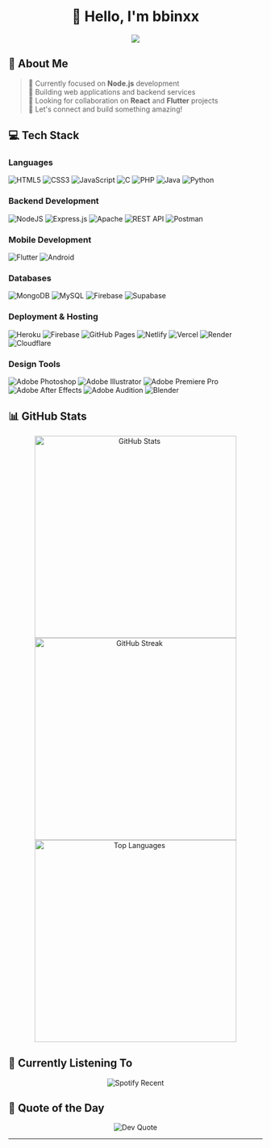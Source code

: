<div align="center">
  
# 👋 Hello, I'm bbinxx



</div>

<div align="center">
  <img src="https://readme-typing-svg.herokuapp.com/?lines=Full-Stack+Developer;Mobile+App+Developer;Always+learning+new+tech&font=Roboto&center=true&width=380&height=45&color=f75c7e&vCenter=true&size=22">
</div>

## 💫 About Me

> 🔭 Currently focused on **Node.js** development  
> 🌱 Building web applications and backend services  
> 🤝 Looking for collaboration on **React** and **Flutter** projects  
> 💬 Let's connect and build something amazing!


<h2>💻 Tech Stack</h2>

<h3>Languages</h3>
<p>
  <img src="https://img.shields.io/badge/html5-%23E34F26.svg?style=for-the-badge&logo=html5&logoColor=white" alt="HTML5"/>
  <img src="https://img.shields.io/badge/css3-%231572B6.svg?style=for-the-badge&logo=css3&logoColor=white" alt="CSS3"/>
  <img src="https://img.shields.io/badge/javascript-%23323330.svg?style=for-the-badge&logo=javascript&logoColor=%23F7DF1E" alt="JavaScript"/>
  <img src="https://img.shields.io/badge/c-%2300599C.svg?style=for-the-badge&logo=c&logoColor=white" alt="C"/>
  <img src="https://img.shields.io/badge/php-%23777BB4.svg?style=for-the-badge&logo=php&logoColor=white" alt="PHP"/>
  <img src="https://img.shields.io/badge/java-%23ED8B00.svg?style=for-the-badge&logo=java&logoColor=white" alt="Java"/>
  <img src="https://img.shields.io/badge/python-3670A0?style=for-the-badge&logo=python&logoColor=ffdd54" alt="Python"/>
</p>

<h3>Backend Development</h3>
<p>
  <img src="https://img.shields.io/badge/node.js-6DA55F?style=for-the-badge&logo=node.js&logoColor=white" alt="NodeJS"/>
  <img src="https://img.shields.io/badge/express.js-%23404d59.svg?style=for-the-badge&logo=express&logoColor=%2361DAFB" alt="Express.js"/>
  <img src="https://img.shields.io/badge/apache-%23D42029.svg?style=for-the-badge&logo=apache&logoColor=white" alt="Apache"/>
  <img src="https://img.shields.io/badge/REST%20API-FF6C37?style=for-the-badge&logo=postman&logoColor=white" alt="REST API"/>
  <img src="https://img.shields.io/badge/Postman-FF6C37?style=for-the-badge&logo=postman&logoColor=white" alt="Postman"/>
</p>

<h3>Mobile Development</h3>
<p>
  <img src="https://img.shields.io/badge/Flutter-%2302569B.svg?style=for-the-badge&logo=Flutter&logoColor=white" alt="Flutter"/>
  <img src="https://img.shields.io/badge/Android-3DDC84?style=for-the-badge&logo=android&logoColor=white" alt="Android"/>
</p>

<h3>Databases</h3>
<p>
  <img src="https://img.shields.io/badge/MongoDB-%234ea94b.svg?style=for-the-badge&logo=mongodb&logoColor=white" alt="MongoDB"/>
  <img src="https://img.shields.io/badge/mysql-%2300000f.svg?style=for-the-badge&logo=mysql&logoColor=white" alt="MySQL"/>
  <img src="https://img.shields.io/badge/Firebase-FFCA28?style=for-the-badge&logo=firebase&logoColor=black" alt="Firebase"/>
  <img src="https://img.shields.io/badge/Supabase-3ECF8E?style=for-the-badge&logo=supabase&logoColor=white" alt="Supabase"/>
</p>

<h3>Deployment & Hosting</h3>
<p>
  <img src="https://img.shields.io/badge/heroku-%23430098.svg?style=for-the-badge&logo=heroku&logoColor=white" alt="Heroku"/>
  <img src="https://img.shields.io/badge/firebase-%23039BE5.svg?style=for-the-badge&logo=firebase&logoColor=white" alt="Firebase"/>
  <img src="https://img.shields.io/badge/github%20pages-121013?style=for-the-badge&logo=github&logoColor=white" alt="GitHub Pages"/>
  <img src="https://img.shields.io/badge/netlify-%23000000.svg?style=for-the-badge&logo=netlify&logoColor=#00C7B7" alt="Netlify"/>
  <img src="https://img.shields.io/badge/vercel-%23000000.svg?style=for-the-badge&logo=vercel&logoColor=white" alt="Vercel"/>
  <img src="https://img.shields.io/badge/Render-%46E3B7.svg?style=for-the-badge&logo=render&logoColor=white" alt="Render"/>
  <img src="https://img.shields.io/badge/Cloudflare-F38020?style=for-the-badge&logo=Cloudflare&logoColor=white" alt="Cloudflare"/>
</p>

<h3>Design Tools</h3>
<p>
  <img src="https://img.shields.io/badge/adobe%20photoshop-%2331A8FF.svg?style=for-the-badge&logo=adobe%20photoshop&logoColor=white" alt="Adobe Photoshop"/>
  <img src="https://img.shields.io/badge/adobe%20illustrator-%23FF9A00.svg?style=for-the-badge&logo=adobe%20illustrator&logoColor=white" alt="Adobe Illustrator"/>
  <img src="https://img.shields.io/badge/Adobe%20Premiere%20Pro-9999FF.svg?style=for-the-badge&logo=Adobe%20Premiere%20Pro&logoColor=white" alt="Adobe Premiere Pro"/>
  <img src="https://img.shields.io/badge/Adobe%20After%20Effects-9999FF.svg?style=for-the-badge&logo=Adobe%20After%20Effects&logoColor=white" alt="Adobe After Effects"/>
  <img src="https://img.shields.io/badge/Adobe%20Audition-9999FF.svg?style=for-the-badge&logo=Adobe%20Audition&logoColor=white" alt="Adobe Audition"/>
  <img src="https://img.shields.io/badge/blender-%23F5792A.svg?style=for-the-badge&logo=blender&logoColor=white" alt="Blender"/>
</p>


## 📊 GitHub Stats

<div align="center">
  <img src="https://github-readme-stats.vercel.app/api?username=bbinxx&theme=tokyonight&hide_border=true&include_all_commits=true&count_private=true" width="400" alt="GitHub Stats"/>
  <img src="https://github-readme-streak-stats.herokuapp.com/?user=bbinxx&theme=tokyonight&hide_border=true" width="400" alt="GitHub Streak"/>
</div>

<div align="center">
  <img src="https://github-readme-stats.vercel.app/api/top-langs/?username=bbinxx&theme=tokyonight&hide_border=true&layout=compact" width="400" alt="Top Languages"/>
</div>



## 🎵 Currently Listening To

<div align="center">
  <img src="https://spotify-recently-played-readme.vercel.app/api?user=bnsojhyhhkabl2sn11yve8l3r&count=5" alt="Spotify Recent"/>
</div>

## 💭 Quote of the Day

<div align="center">
  <img src="https://quotes-github-readme.vercel.app/api?type=horizontal&theme=tokyonight" alt="Dev Quote"/>
</div>

---



